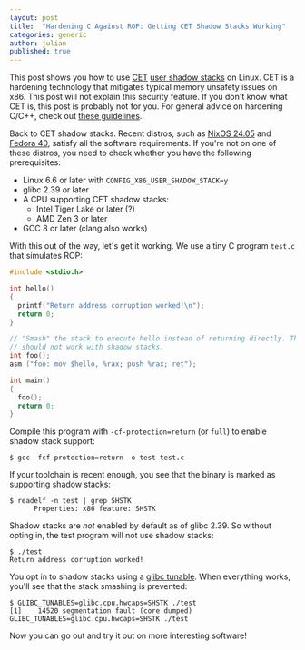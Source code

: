 ```yaml
---
layout: post
title:  "Hardening C Against ROP: Getting CET Shadow Stacks Working"
categories: generic
author: julian
published: true
---
```


This post shows you how to use
[CET](https://www.intel.com/content/www/us/en/developer/articles/technical/technical-look-control-flow-enforcement-technology.html)
[user shadow stacks](https://lwn.net/Articles/885220/) on Linux. CET
is a hardening technology that mitigates typical memory unsafety
issues on x86. This post will not explain this security feature. If
you don't know what CET is, this post is probably not for you. For general
advice on hardening C/C++, check out [these
guidelines](https://best.openssf.org/Compiler-Hardening-Guides/Compiler-Options-Hardening-Guide-for-C-and-C++.html).

Back to CET shadow stacks. Recent distros, such as [NixOS
24.05](https://nixos.org/) and [Fedora
40](https://fedoraproject.org/), satisfy all the software
requirements. If you're not on one of these distros, you need to check
whether you have the following prerequisites:

- Linux 6.6 or later with `CONFIG_X86_USER_SHADOW_STACK=y`
- glibc 2.39 or later
- A CPU supporting CET shadow stacks:
  - Intel Tiger Lake or later (?)
  - AMD Zen 3 or later
- GCC 8 or later (clang also works)

With this out of the way, let's get it working. We use a tiny C
program `test.c` that simulates ROP:

```c
#include <stdio.h>

int hello()
{
  printf("Return address corruption worked!\n");
  return 0;
}

// "Smash" the stack to execute hello instead of returning directly. This
// should not work with shadow stacks.
int foo();
asm ("foo: mov $hello, %rax; push %rax; ret");

int main()
{
  foo();
  return 0;
}
```

Compile this program with `-cf-protection=return` (or `full`) to
enable shadow stack support:

```console
$ gcc -fcf-protection=return -o test test.c
```

If your toolchain is recent enough, you see that the binary is marked
as supporting shadow stacks:

```console
$ readelf -n test | grep SHSTK
	  Properties: x86 feature: SHSTK
```

Shadow stacks are _not_ enabled by default as of glibc 2.39. So without opting
in, the test program will not use shadow stacks:

```
$ ./test
Return address corruption worked!
```

You opt in to shadow stacks using a [glibc
tunable](https://www.gnu.org/software/libc/manual/html_node/Tunables.html). When
everything works, you'll see that the stack smashing is prevented:

```console
$ GLIBC_TUNABLES=glibc.cpu.hwcaps=SHSTK ./test
[1]    14520 segmentation fault (core dumped)  GLIBC_TUNABLES=glibc.cpu.hwcaps=SHSTK ./test
```

Now you can go out and try it out on more interesting software!
